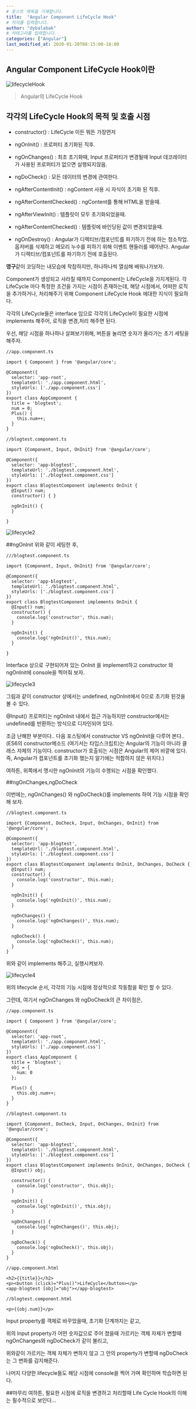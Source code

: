 ```yaml
---
# 포스트 제목을 기재합니다.
title:  "Angular Component LifeCycle Hook" 
# 저자를 입력합니다. 
author: "dybalabak"
# 카테고리를 입력합니다.
categories: ["Angular"]
last_modified_at: 2020-01-20T08:15:00-18:00
---
```


## Angular Component LifeCycle Hook이란
![lifecycleHook]({{site.baseurl}}/assets/images/dybalabak/lifecycleHook.jpg)
>Angular의 LifeCycle Hook

## 각각의 LifeCycle Hook의 목적 및 호출 시점

- constructor() : LifeCycle 이든 뭐든 가장먼저

- ngOnInit() : 프로퍼티 초기화된 직후.

- ngOnChanges() : 최초 초기화때, Input 프로퍼티가 변경될때 Input 데코레이터가 사용된 프로퍼티가 없으면 실행되지않음.

- ngDoCheck() : 모든 데이터의 변경에 관여한다.

- ngAfterContentInit() : ngContent 사용 시 자식이 초기화 된 직후.

- ngAfterContentChecked() : ngContent를 통해 HTML을 받을때.

- ngAfterViewInit() : 템플릿이 모두 초기화되었을때.

- ngAfterContentChecked() : 템플릿에 바인딩된 값이 변경되었을때.

- ngOnDestroy() : Angular가 디렉티브/컴포넌트를 파기하기 전에 하는 청소작업. 옵저버를 삭제하고 메모리 누수를 피하기 위해 이벤트 핸들러를 떼어낸다.
                  Angular가 디렉티브/컴포넌트를 파기하기 전에 호출된다.



**영구**같이 코딩하는 내모습에 착찹하지만, 하나하나씩 열심해 배워나가보자.

Component가 생성되고 사라질 때까지 Component는 LifeCycle을 가지게된다.
각 LifeCycle 마다 특정한 조건을 가지는 시점이 존재하는데, 해당 시점에서,
어떠한 로직을 추가하거나, 처리해주기 위해 Component LifeCycle
Hook 에대한 지식이 필요하다. 

각각의 LifeCycle들은 interface 임으로 각각의 LifeCycle이 필요한 시점에
implements 해주어, 로직을 변경,처리 해주면 된다. 

우선, 해당 시점을 하나하나 살펴보기위해, 버튼을 눌리면 숫자가 올라가는 
초기 세팅을 해주자.

```
//app.component.ts

import { Component } from '@angular/core';

@Component({
  selector: 'app-root',
  templateUrl: './app.component.html',
  styleUrls: ['./app.component.css']
})
export class AppComponent {
  title = 'blogtest';
  num = 0;
  Plus() {
    this.num++;
  }
}
```
```
//blogtest.component.ts

import {Component, Input, OnInit} from '@angular/core';

@Component({
  selector: 'app-blogtest',
  templateUrl: './blogtest.component.html',
  styleUrls: ['./blogtest.component.css']
})
export class BlogtestComponent implements OnInit {
  @Input() num;
  constructor() { }

  ngOnInit() {
  }

}
```
![lifecycle2]({{site.baseurl}}/assets/images/dybalabak/lifecycle2.png)

##ngOnInit
위와 같이 세팅한 후,

```
///blogtest.component.ts

import {Component, Input, OnInit} from '@angular/core';

@Component({
  selector: 'app-blogtest',
  templateUrl: './blogtest.component.html',
  styleUrls: ['./blogtest.component.css']
})
export class BlogtestComponent implements OnInit {
  @Input() num;
  constructor() {
    console.log('constructor', this.num);
  }

  ngOnInit() {
    console.log('ngOnInit()', this.num);
  }

}
```

Interface 상으로 구현되어져 있는 OnInit 을 implement하고
constructor 와 ngOnInit에 console을 찍어줘 보자.

![lifecycle3]({{site.baseurl}}/assets/images/dybalabak/lifecycle3.png)

그림과 같이 constructor 상에서는 undefined, ngOnInit에서 0으로 초기화 된것을 볼 수 있다.

@Input() 프로퍼티는 ngOnInit 내에서 접근 가능하지만 constructor에서는 undefined를 반환하는 방식으로 디자인되어 있다.

조금 난해한 부분이다.. 다음 포스팅에서 constructor VS ngOnInit을 다루어 본다.. (ES6의 constructor메소드 (여기서는 타입스크립트)는 Angular의 기능이 아니라 클래스 자체의 기능이다.
 constructor가 호출되는 시점은 Angular의 제어 바깥에 있다. 즉, Angular가 컴포넌트를 초기화 했는지 알기에는 적합하지 않은 위치다.)
 
 여하튼, 위쪽에서 명시한 ngOnInit의 기능이 수행되는 시점을 확인했다.
 
 
 ##ngOnChanges,ngDoCheck
 
 이번에는, ngOnChanges() 와 ngDoCheck()를 implements 하여 기능 시점을 확인해 보자.
 
```
//blogtest.component.ts

import {Component, DoCheck, Input, OnChanges, OnInit} from '@angular/core';

@Component({
  selector: 'app-blogtest',
  templateUrl: './blogtest.component.html',
  styleUrls: ['./blogtest.component.css']
})
export class BlogtestComponent implements OnInit, OnChanges, DoCheck {
  @Input() num;
  constructor() {
    console.log('constructor', this.num);
  }

  ngOnInit() {
    console.log('ngOnInit()', this.num);
  }

  ngOnChanges() {
    console.log('ngOnChanges()', this.num);
  }

  ngDoCheck() {
    console.log('ngDoCheck()', this.num);
  }
}

```
위와 같이 implements 해주고, 실행시켜보자.

![lifecycle4]({{site.baseurl}}/assets/images/dybalabak/lifecycle4.png)

위의 lifecycle 순서, 각각의 기능 시점에 정상적으로 작동함을 확인 할 수 있다.

그런데, 여기서 ngOnChanges 와 ngDoCheck의 큰 차이점은,

```
//app.component.ts

import { Component } from '@angular/core';

@Component({
  selector: 'app-root',
  templateUrl: './app.component.html',
  styleUrls: ['./app.component.css']
})
export class AppComponent {
  title = 'blogtest';
  obj = {
    num: 0
  };

  Plus() {
    this.obj.num++;
  }
}

```

```
//blogtest.component.ts

import {Component, DoCheck, Input, OnChanges, OnInit} from '@angular/core';

@Component({
  selector: 'app-blogtest',
  templateUrl: './blogtest.component.html',
  styleUrls: ['./blogtest.component.css']
})
export class BlogtestComponent implements OnInit, OnChanges, DoCheck {
  @Input() obj;

  constructor() {
    console.log('constructor', this.obj);
  }

  ngOnInit() {
    console.log('ngOnInit()', this.obj);
  }

  ngOnChanges() {
    console.log('ngOnChanges()', this.obj);
  }

  ngDoCheck() {
    console.log('ngDoCheck()', this.obj);
  }
}
```

```
//app.component.html

<h2>{{title}}</h2>
<p><button (click)="Plus()">LifeCycle</button></p>
<app-blogtest [obj]="obj"></app-blogtest>

```

```
//blogtest.component.html

<p>{{obj.num}}</p>

```
Input property를 객체로 바꾸었을때, 초기화 단계까지는 같고,

위의 Input property가 어떤 숫자값으로 주어 졌을때 가르키는 객체 자체가 변할때 ngOnChanges와 ngDoCheck가 같이 불리고,

위와같이 가르키는 객체 자체가 변하지 않고 그 안의 property가 변할때 ngDoCheck는 그 변화를 감지해준다.

나머지 다양한 lifecycle들도 해당 시점에 console을 찍어 가며 확인하며 학습하면 된다.


##마무리
여하튼, 필요한 시점에 로직을 변경하고 처리할때 Life Cycle Hook의 이해는 필수적으로 보인다... 

